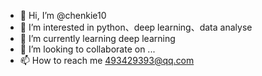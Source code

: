 - 👋 Hi, I’m @chenkie10
- 👀 I’m interested in python、deep learning、data analyse
- 🌱 I’m currently learning deep learning
- 💞️ I’m looking to collaborate on ...
- 📫 How to reach me 493429393@qq.com

<!---
chenkie10/chenkie10 is a ✨ special ✨ repository because its `README.md` (this file) appears on your GitHub profile.
You can click the Preview link to take a look at your changes.
--->
